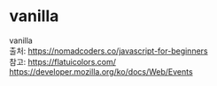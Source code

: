 # vanilla
vanilla<br/>
출처: https://nomadcoders.co/javascript-for-beginners <br />
참고: https://flatuicolors.com/ <br/>
https://developer.mozilla.org/ko/docs/Web/Events<br/>